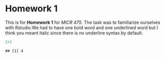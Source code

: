 Homework 1
================

This is for **Homework 1** for *MICR 475*. The task was to familiarize
ourselves with Rstudio.We had to have one bold word and one underlined
word but I think you meant italic since there is no underline syntax by
default.

``` r
2+2
```

    ## [1] 4
